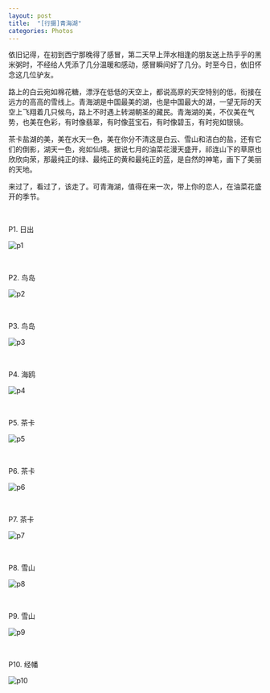 ```yaml
---
layout: post
title:  "[行摄]青海湖"
categories: Photos
---
```


依旧记得，在初到西宁那晚得了感冒，第二天早上萍水相逢的朋友送上热乎乎的黑米粥时，不经给人凭添了几分温暖和感动，感冒瞬间好了几分。时至今日，依旧怀念这几位驴友。

路上的白云宛如棉花糖，漂浮在低低的天空上，都说高原的天空特别的低，衔接在远方的高高的雪线上。青海湖是中国最美的湖，也是中国最大的湖，一望无际的天空上飞翔着几只候鸟，路上不时遇上转湖朝圣的藏民。青海湖的美，不仅美在气势，也美在色彩，有时像翡翠，有时像蓝宝石，有时像碧玉，有时宛如银镜。

茶卡盐湖的美，美在水天一色，美在你分不清这是白云、雪山和洁白的盐，还有它们的倒影，湖天一色，宛如仙境。据说七月的油菜花漫天盛开，祁连山下的草原也欣欣向荣，那最纯正的绿、最纯正的黄和最纯正的蓝，是自然的神笔，画下了美丽的天地。

来过了，看过了，该走了。可青海湖，值得在来一次，带上你的恋人，在油菜花盛开的季节。

&nbsp;
&nbsp;

P1. 日出

![p1](http://7xp2eu.com1.z0.glb.clouddn.com/3.pic_3hd.jpg?imageView2/1/w/600/h/400/q/100)

&nbsp;
&nbsp;

P2. 鸟岛

![p2](http://7xp2eu.com1.z0.glb.clouddn.com/6.pic_3hd.jpg?imageView2/1/w/600/h/400/q/100)

&nbsp;
&nbsp;

P3. 鸟岛

![p3](http://7xp2eu.com1.z0.glb.clouddn.com/8.pic3_hd.jpg?imageView2/1/w/600/h/400/q/100)

&nbsp;
&nbsp;

P4. 海鸥

![p4](http://7xp2eu.com1.z0.glb.clouddn.com/7.pic_3hd.jpg?imageView2/1/w/600/h/400/q/100)

&nbsp;
&nbsp;

P5. 茶卡  

![p5](http://7xp2eu.com1.z0.glb.clouddn.com/2.pi2_hd.jpg?imageView2/1/w/600/h/400/q/100)

&nbsp;
&nbsp;

P6. 茶卡  

![p6](http://7xp2eu.com1.z0.glb.clouddn.com/5.pic_3hd.jpg?imageView2/1/w/600/h/400/q/100)

&nbsp;
&nbsp;

P7. 茶卡  

![p7](http://7xp2eu.com1.z0.glb.clouddn.com/6.pic2_hd.jpg?imageView2/1/w/600/h/400/q/100)

&nbsp;
&nbsp;

P8. 雪山  

![p8](http://7xp2eu.com1.z0.glb.clouddn.com/8.pic1_hd.jpg?imageView2/1/w/600/h/400/q/100)

&nbsp;
&nbsp;

P9. 雪山  

![p9](http://7xp2eu.com1.z0.glb.clouddn.com/1.pic2_hd.jpg?imageView2/1/w/600/h/400/q/100)

&nbsp;
&nbsp;

P10. 经幡  

![p10](http://7xp2eu.com1.z0.glb.clouddn.com/1.pic_3hd.jpg?imageView2/1/w/600/h/400/q/100)



